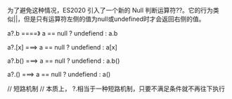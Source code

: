 
为了避免这种情况，ES2020 引入了一个新的 Null 判断运算符??。它的行为类似||，但是只有运算符左侧的值为null或undefined时才会返回右侧的值。


a?.b  ====》   a == null ? undefiend : a.b

a?.[x]   ===> a == null ? undefiend : a[x]

a?.b()   ===> a == null ? undefiend : a.b()

a?.()    ===>  a == null ? undefiend : a()


// 短路机制
// 本质上， ?.相当于一种短路机制，只要不满足条件就不再往下执行
